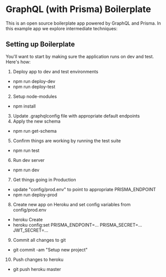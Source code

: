GraphQL (with Prisma) Boilerplate
============

This is an open source boilerplate app powered by GraphQL and Prisma. In this example app we explore intermediate techniques:

## Setting up Boilerplate

You'll want to start by making sure the application runs on dev and test. Here's how:

1. Deploy app to dev and test environments
  - npm run deploy-dev
  - npm run deploy-test
2. Setup node-modules
  - npm install
3. Update .graphqlconfig file with appropriate default endpoints
4. Apply the new schema
  - npm run get-schema
5. Confirm things are working by running the test suite
  - npm run test
6. Run dev server
  - npm run dev
7. Get things going in Production
  - update "config/prod.env" to point to appropriate PRISMA_ENDPOINT
  - npm run deploy-prod
8. Create new app on Heroku and set config variables from config/prod.env
  - heroku Create
  - heroku config:set PRISMA_ENDPOINT=... PRISMA_SECRET=... JWT_SECRET=...
9. Commit all changes to git
  - git commit -am "Setup new project"
10. Push changes to heroku
  - git push heroku master

